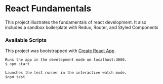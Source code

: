 # React Fundamentals
This project illustrates the fundamentals of react development. It also includes a sandbox boilerplate with Redux, Router, and Styled Components


### Available Scripts
This project was bootstrapped with [Create React App](https://github.com/facebook/create-react-app).
```console
Runs the app in the development mode on localhost:3000.
$ npm start

Launches the test runner in the interactive watch mode.
$npm test
```
